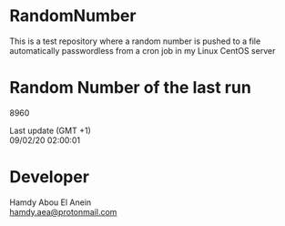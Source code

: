 # RandomNumber    
This is a test repository where a random number is pushed to a file automatically passwordless from a cron job in my Linux CentOS server    
# Random Number of the last run   
8960
      
Last update (GMT +1)    
09/02/20 02:00:01
# Developer    
Hamdy Abou El Anein   
hamdy.aea@protonmail.com
